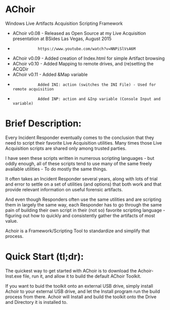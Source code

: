 # AChoir
Windows Live Artifacts Acquisition Scripting Framework

* AChoir v0.08 - Released as Open Source at my Live Acquisition presentation at BSides Las Vegas, August 2015
*                https://www.youtube.com/watch?v=NNPiSlVsA6M
* AChoir v0.09 - Added creation of Index.html for simple Artifact browsing
* AChoir v0.10 - Added Mapping to remote drives, and (re)setting the ACQDir
* AChoir v0.11 - Added &Map variable 
*                Added INI: action (switches the INI File) - Used for remote acquisition
*                Added INP: action and &Inp variable (Console Input and variable)


# Brief Description:
Every Incident Responder eventually comes to the conclusion that they need to script their favorite Live Acquisition utilities.  Many times those Live Acquisition scripts are shared only among trusted parties.

I have seen these scripts written in numerous scripting languages - but oddly enough, all of these scripts tend to use many of the same freely available utilities - To do mostly the same things.

It often takes an Incident Responder several years, along with lots of trial and error to settle on a set of utilities (and options) that both work and that provide relevant information on useful forensic artifacts.

And even though Responders often use the same utilities and are scripting them in largely the same way, each Responder has to go through the same pain of building their own script in their (not so) favorite scripting language - figuring out how to quickly and consistently gather the artifacts of most value. 

Achoir is a Framework/Scripting Tool to standardize and simplify that process.

# Quick Start (tl;dr):
The quickest way to get started with AChoir is to download the Achoir-Inst.exe file, run it, and allow it to build the default AChoir Toolkit.  

If you want to buid the toolkit onto an external USB drive, simply install Achoir to your external USB drive, and let the Install program run the build process from there.  Achoir will Install and build the toolkit onto the Drive and Directory it is installed to. 
